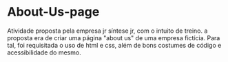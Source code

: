 # About-Us-page
Atividade proposta pela empresa jr síntese jr, com o intuito de treino.
a proposta era de criar uma página "about us" de uma empresa fictícia.
Para tal, foi requisitada o uso de html e css, além de bons costumes de código e acessibilidade do mesmo.
